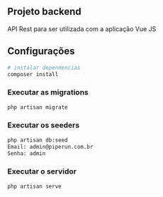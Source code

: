 ## Projeto backend
API Rest para ser utilizada com a aplicação Vue JS

## Configurações

``` bash
# instalar dependencias
composer install
```

### Executar as migrations
``` bash
php artisan migrate
```

### Executar os seeders
``` bash
php artisan db:seed
Email: admin@piperun.com.br
Senha: admin
```

### Executar o servidor
``` bash
php artisan serve
```

